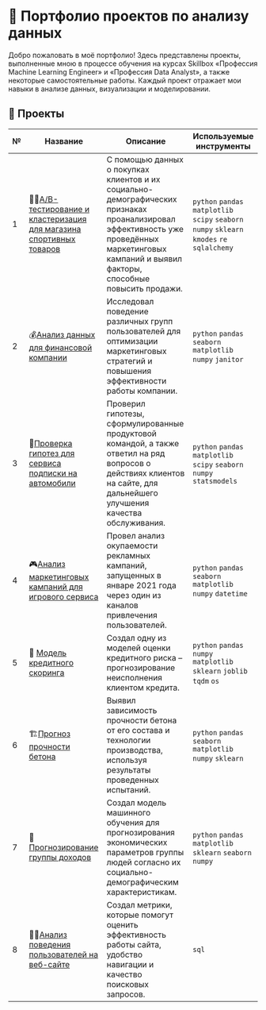# 💼 Портфолио проектов по анализу данных

Добро пожаловать в моё портфолио! Здесь представлены проекты, выполненные мною в процессе обучения на курсах Skillbox «Профессия Machine Learning Engineer» и «Профессия Data Analyst», а также некоторые самостоятельные работы. Каждый проект отражает мои навыки в анализе данных, визуализации и моделировании.

## 📂 Проекты

|№| Название | Описание| Используемые инструменты|
|-----------|-----------|-----------|-----------|
|1| 🏃‍♀️[A/B-тестирование и кластеризация для магазина спортивных товаров](sporting_store/)| C помощью данных о покупках клиентов и их социально-демографических признаках проанализировал эффективность уже проведённых маркетинговых кампаний и выявил факторы, способные повысить продажи.|`python` `pandas` `matplotlib` `scipy` `seaborn` `numpy` `sklearn` `kmodes` `re` `sqlalchemy`|
|2| 💰[Анализ данных для финансовой компании](fintech_ltv/)| Исследовал поведение различных групп пользователей для оптимизации маркетинговых стратегий и повышения эффективности работы компании.| `python` `pandas` `seaborn` `matplotlib` `numpy` `janitor`|
|3| 🚗[Проверка гипотез для сервиса подписки на автомобили](car_subscription/) | Проверил гипотезы, сформулированные продуктовой командой, а также ответил на ряд вопросов о действиях клиентов на сайте, для дальнейшего улучшения качества обслуживания.|`python` `pandas` `matplotlib` `scipy` `seaborn` `numpy` `statsmodels`|
|4| 🎮[Анализ маркетинговых кампаний для игрового сервиса](gamedev_marketing/) | Провел анализ окупаемости рекламных кампаний, запущенных в январе 2021 года через один из каналов привлечения пользователей. | `python` `pandas` `seaborn` `matplotlib` `numpy` `datetime`|
|5| 🤖 [Модель кредитного скоринга](credit_scoring/) | Cоздал одну из моделей оценки кредитного риска – прогнозирование неисполнения клиентом кредита.| `python` `pandas` `numpy` `matplotlib` `sklearn` `joblib` `tqdm` `os`|
|6| 🏗️[Прогноз прочности бетона](concrete_strength/) | Выявил зависимость прочности бетона от его состава и технологии производства, используя результаты проведенных испытаний. | `python` `pandas` `seaborn` `matplotlib` `numpy` `sklearn`|
|7| 💸[Прогнозирование группы доходов](income_group/) | Создал модель машинного обучения для прогнозирования экономических параметров группы людей согласно их социально-демографическим характеристикам. |`python` `pandas` `matplotlib` `sklearn` `seaborn` `numpy`|
|8| 🕵️‍♂️[Анализ поведения пользователей на веб-сайте](metrics/) | Создал метрики, которые помогут оценить эффективность работы сайта, удобство навигации и качество поисковых запросов. |`sql`|

